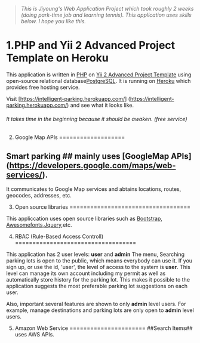 

>*This is Jiyoung's Web Application Project which took roughly 2 weeks (doing park-time job and learning tennis).*
>*This application uses skills below.*
>*I hope you like this.*

1.PHP and Yii 2 Advanced Project Template on Heroku
===============================

This application is written in [PHP](http://php.net/manual/en/tutorial.php) on [Yii 2 Advanced Project Template](http://www.yiiframework.com/) using open-source relational database[PostgreSQL](https://www.postgresql.org/). It is running on [Heroku](https://www.heroku.com/) which provides free hosting service. 

Visit [https://intelligent-parking.herokuapp.com/] (https://intelligent-parking.herokuapp.com/) and see what it looks like.
###### It takes time in the beginning because it should be awaken. (free service) 

2. Google Map APIs
===================
## Smart parking ## mainly uses [GoogleMap APIs] (https://developers.google.com/maps/web-services/).
It communicates to Google Map services and abtains locations, routes, geocodes, addresses, etc.


3. Open source libraries
===================================

This appliccation uses open source libraries such as [Bootstrap](http://getbootstrap.com/), [Awesomefonts](http://fontawesome.io/),[Jquery](https://jquery.com/),etc.


4. RBAC (Rule-Based Access Controll)
===================================

This application has 2 user levels: **user** and **admin**
The menu, Searching parking lots is open to the public, which means everybody can use it.
If you sign up, or use the id, 'user', the level of access to the system is **user**. 
This level can manage its own account including my permit as well as automatically store history for the parking lot.
This makes it possible to the application suggests the most preferable parking lot suggestions on each user.

Also, important several features are shown to only **admin** level users. For example, manage destinations and parking lots are only open to **admin** level users.

5. Amazon Web Service 
======================
##Search Items## uses AWS APIs.
